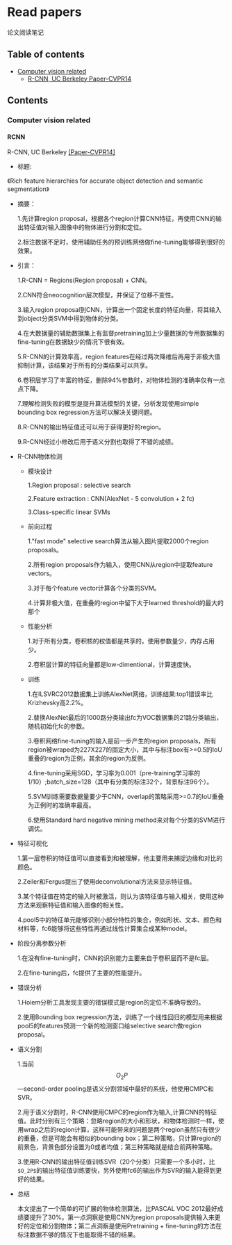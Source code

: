 # Read papers
论文阅读笔记

## Table of contents
- [Computer vision related](#computer-vision-related)
  - [R-CNN, UC Berkeley Paper-CVPR14](#rcnn)

## Contents

### Computer vision related

#### RCNN
R-CNN, UC Berkeley [[Paper-CVPR14]](http://www.cv-foundation.org/openaccess/content_cvpr_2014/papers/Girshick_Rich_Feature_Hierarchies_2014_CVPR_paper.pdf)
- 标题:

《Rich feature hierarchies for accurate object detection and semantic segmentation》
- 摘要：

  1.先计算region proposal，根据各个region计算CNN特征，再使用CNN的输出特征值对输入图像中的物体进行分割和定位。
  
  2.标注数据不足时，使用辅助任务的预训练网络做fine-tuning能够得到很好的效果。
- 引言：

  1.R-CNN = Regions(Region proposal) + CNN。
  
  2.CNN符合neocognition层次模型，并保证了位移不变性。
  
  3.输入region proposal到CNN，计算出一个固定长度的特征向量，将其输入到object分类SVM中得到物体的分类。
  
  4.在大数据量的辅助数据集上有监督pretraining加上少量数据的专用数据集的fine-tuning在数据缺少的情况下很有效。
  
  5.R-CNN的计算效率高，region features在经过两次降维后再用于非极大值抑制计算，该结果对于所有的分类结果可以共享。
  
  6.卷积层学习了丰富的特征，删除94%参数时，对物体检测的准确率仅有一点点下降。
  
  7.理解检测失败的模型是提升算法模型的关键，分析发现使用simple bounding box regression方法可以解决关键问题。
  
  8.R-CNN的输出特征值还可以用于获得更好的region。
  
  9.R-CNN经过小修改后用于语义分割也取得了不错的成绩。
- R-CNN物体检测
  - 模块设计
  
    1.Region proposal : selective search
    
    2.Feature extraction : CNN(AlexNet - 5 convolution + 2 fc)
    
    3.Class-specific linear SVMs
  - 前向过程
  
    1."fast mode" selective search算法从输入图片提取2000个region proposals。
    
    2.所有region proposals作为输入，使用CNN从region中提取feature vectors。
    
    3.对于每个feature vector计算各个分类的SVM。
    
    4.计算非极大值，在重叠的region中留下大于learned threshold的最大的那个
  - 性能分析
  
    1.对于所有分类，卷积核的权值都是共享的，使用参数量少，内存占用少。
    
    2.卷积层计算的特征向量都是low-dimentional，计算速度快。
  - 训练
  
    1.在ILSVRC2012数据集上训练AlexNet网络，训练结果:top1错误率比Krizhevsky高2.2%。
    
    2.替换AlexNet最后的1000路分类输出fc为VOC数据集的21路分类输出，随机初始化fc的参数。
    
    3.卷积网络fine-tuning的输入是前一步产生的region proposals，所有region被wraped为227X227的固定大小，其中与标注box有>=0.5的IoU重叠的region为正例，其余的region为反例。
    
    4.fine-tuning采用SGD，学习率为0.001（pre-training学习率的1/10）;batch_size=128（其中有分类的标注32个，背景标注96个）。
    
    5.SVM训练需要数据量要少于CNN，overlap的策略采用>=0.7的IoU重叠为正例时的准确率最高。
    
    6.使用Standard hard negative mining method来对每个分类的SVM进行调优。
- 特征可视化

  1.第一层卷积的特征值可以直接看到和被理解，他主要用来捕捉边缘和对比的颜色。
  
  2.Zeiler和Fergus提出了使用deconvolutional方法来显示特征值。
  
  3.某个特征值在特定的输入时被激活，则认为该特征值与输入相关，使用这种方法来观察特征值和输入图像的相关性。
  
  4.pool5中的特征单元能够识别小部分特性的集合，例如形状、文本、颜色和材料等，fc6能够将这些特性再通过线性计算集合成某种model。
- 阶段分离参数分析

  1.在没有fine-tuning时，CNN的识别能力主要来自于卷积层而不是fc层。
  
  2.在fine-tuning后，fc提供了主要的性能提升。
- 错误分析

  1.Hoiem分析工具发现主要的错误模式是region的定位不准确导致的。
  
  2.使用Bounding box regression方法，训练了一个线性回归的模型用来根据pool5的features预测一个新的检测窗口给selective search做region proposal。
- 语义分割

  1.当前$$O_2P$$—second-order pooling是语义分割领域中最好的系统，他使用CMPC和SVR。
  
  2.用于语义分割时，R-CNN使用CMPC的region作为输入,计算CNN的特征值。此时分别有三个策略：忽略region的大小和形状，和物体检测时一样，使用wrap之后的region计算，这样可能带来的问题是两个region虽然只有很少的重叠，但是可能会有相似的bounding box；第二种策略，只计算region的前景色，背景色部分设置为0或者均值；第三种策略就是结合前两种策略。
  
  3.使用R-CNN的输出特征值训练SVR（20个分类）只需要一个多小时，比`$O_2P$`的输出特征值训练要快，另外使用fc6的输出作为SVR的输入能得到更好的结果。
- 总结

  本文提出了一个简单的可扩展的物体检测算法，比PASCAL VOC 2012最好成绩要提升了30%。第一点洞察是使用CNN为region proposals提供输入来更好的定位和分割物体；第二点洞察是使用Pretraining + fine-tuning的方法在标注数据不够的情况下也能取得不错的结果。


  
